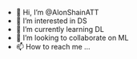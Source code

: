 - 👋 Hi, I’m @AlonShainATT
- 👀 I’m interested in DS
- 🌱 I’m currently learning DL
- 💞️ I’m looking to collaborate on ML
- 📫 How to reach me ...

<!---
AlonShainATT/AlonShainATT is a ✨ special ✨ repository because its `README.md` (this file) appears on your GitHub profile.
You can click the Preview link to take a look at your changes.
--->
